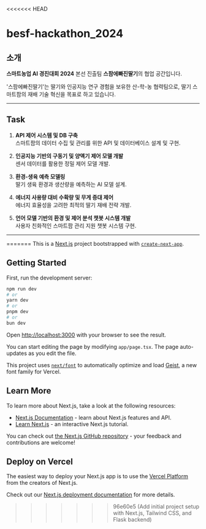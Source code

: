 <<<<<<< HEAD
# besf-hackathon_2024

## 소개

**스마트농업 AI 경진대회 2024** 본선 진출팀 **스팜에빠진딸기**의 협업 공간입니다.

'스팜에빠진딸기'는 딸기와 인공지능 연구 경험을 보유한 산-학-농 협력팀으로, 딸기 스마트팜의 재배 기술 혁신을 목표로 하고 있습니다.

---

## Task

1. **API 제어 시스템 및 DB 구축**  
   스마트팜의 데이터 수집 및 관리를 위한 API 및 데이터베이스 설계 및 구현.

2. **인공지능 기반의 구동기 및 양액기 제어 모델 개발**  
   센서 데이터를 활용한 정밀 제어 모델 개발.

3. **환경-생육 예측 모델링**  
   딸기 생육 환경과 생산량을 예측하는 AI 모델 설계.

4. **에너지 사용량 대비 수확량 및 무게 증대 제어**  
   에너지 효율성을 고려한 최적의 딸기 재배 전략 개발.

5. **언어 모델 기반의 환경 및 제어 분석 챗봇 시스템 개발**  
   사용자 친화적인 스마트팜 관리 지원 챗봇 시스템 구현.

---
=======
This is a [Next.js](https://nextjs.org) project bootstrapped with [`create-next-app`](https://nextjs.org/docs/app/api-reference/cli/create-next-app).

## Getting Started

First, run the development server:

```bash
npm run dev
# or
yarn dev
# or
pnpm dev
# or
bun dev
```

Open [http://localhost:3000](http://localhost:3000) with your browser to see the result.

You can start editing the page by modifying `app/page.tsx`. The page auto-updates as you edit the file.

This project uses [`next/font`](https://nextjs.org/docs/app/building-your-application/optimizing/fonts) to automatically optimize and load [Geist](https://vercel.com/font), a new font family for Vercel.

## Learn More

To learn more about Next.js, take a look at the following resources:

- [Next.js Documentation](https://nextjs.org/docs) - learn about Next.js features and API.
- [Learn Next.js](https://nextjs.org/learn) - an interactive Next.js tutorial.

You can check out [the Next.js GitHub repository](https://github.com/vercel/next.js) - your feedback and contributions are welcome!

## Deploy on Vercel

The easiest way to deploy your Next.js app is to use the [Vercel Platform](https://vercel.com/new?utm_medium=default-template&filter=next.js&utm_source=create-next-app&utm_campaign=create-next-app-readme) from the creators of Next.js.

Check out our [Next.js deployment documentation](https://nextjs.org/docs/app/building-your-application/deploying) for more details.
>>>>>>> 96e60e5 (Add initial project setup with Next.js, Tailwind CSS, and Flask backend)
